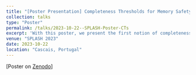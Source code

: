 ```yaml
---
title: "[Poster Presentation] Completeness Thresholds for Memory Safety: Unbounded Guarantees Via Bounded Proofs"
collection: talks
type: "Poster"
permalink: /talks/2023-10-22--SPLASH-Poster-CTs
excerpt: 'With this poster, we present the first notion of completeness thresholds for program verification. They allow us to reduce unbounded memory safety proofs to bounded ones.'
venue: "SPLASH 2023"
date: 2023-10-22
location: "Cascais, Portugal"
---
```


[Poster on [Zenodo](https://zenodo.org/records/10066197)]
